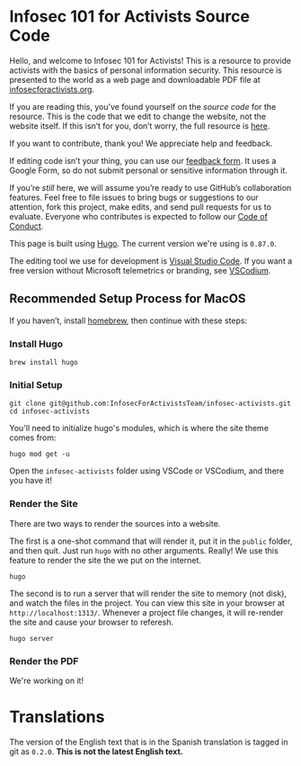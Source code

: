 # Infosec 101 for Activists Source Code

Hello, and welcome to Infosec 101 for Activists! This is a resource to provide activists with the basics of personal information security. This resource is presented to the world as a web page and downloadable PDF file at [infosecforactivists.org](https://infosecforactivists.org/).

If you are reading this, you’ve found yourself on the *source code* for the resource. This is the code that we edit to change the website, not the website itself. If this isn’t for you, don’t worry, the full resource is [here](https://infosecforactivists.org/).

If you want to contribute, thank you! We appreciate help and feedback. 

If editing code isn’t your thing, you can use our [feedback form](https://docs.google.com/forms/d/e/1FAIpQLSdmvPAGVEVwe2ImXvjGoLQH2MZS34aoiveJRO8FnW4fE-1VEg/viewform?usp=sf_link). It uses a Google Form, so do not submit personal or sensitive information through it.

If you’re *still* here, we will assume you’re ready to use GitHub’s collaboration features. Feel free to file issues to bring bugs or suggestions to our attention, fork this project, make edits, and send pull requests for us to evaluate. Everyone who contributes is expected to follow our [Code of Conduct](CODE_OF_CONDUCT.md). 

This page is built using [Hugo](https://gohugo.io/). The current version we're using is `0.87.0`.

The editing tool we use for development is [Visual Studio Code](https://code.visualstudio.com/). If you want a free version without Microsoft telemetrics or branding, see [VSCodium](https://vscodium.com/).

## Recommended Setup Process for MacOS

If you haven’t, install [homebrew](https://brew.sh/), then continue with these steps:

### Install Hugo
```
brew install hugo
```

### Initial Setup
```
git clone git@github.com:InfosecForActivistsTeam/infosec-activists.git
cd infosec-activists
```
You'll need to initialize hugo's modules, which is where the site theme comes from:
```
hugo mod get -u
```
Open the `infosec-activists` folder using VSCode or VSCodium, and there you have it!

### Render the Site
There are two ways to render the sources into a website. 

The first is a one-shot command that will render it, put it in the `public` folder, and then quit. Just run `hugo` with no other arguments. Really! We use this feature to render the site the we put on the internet.
```
hugo
```

The second is to run a server that will render the site to memory (not disk), and watch the files in the project. You can view this site in your browser at `http://localhost:1313/`. Whenever a project file changes, it will re-render the site and cause your browser to referesh. 
```
hugo server
```

### Render the PDF
We're working on it!

# Translations
The version of the English text that is in the Spanish translation is tagged in git as `0.2.0`. **This is not the latest English text.** 
